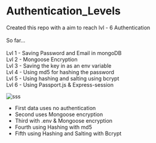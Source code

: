 # Authentication_Levels

Created this repo with a aim to reach lvl - 6 Authentication <br/>
<br/>
So far... <br/>
<br/>
Lvl 1 - Saving Password and Email in mongoDB <br/>
Lvl 2 - Mongoose Encryption <br/>
Lvl 3 - Saving the key in as an env variable <br/>
Lvl 4 - Using md5 for hashing the password <br/>
Lvl 5 - Using hashing and salting using bcrypt <br/>
Lvl 6 - Using Passport.js & Express-session<br/>

![sss](https://user-images.githubusercontent.com/97237040/180839322-b06d1164-72bf-43d1-8434-351c9640e7a8.png)
<br/>
- First data uses no authentication <br/>
- Second uses Mongoose encryption <br/>
- Third with .env & Mongoose encryption <br/>
- Fourth using Hashing with md5 <br/>
- Fifth using Hashing and Salting with Bcrypt<br/>
